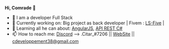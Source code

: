 **Hi, Comrade** 👋

* 💼 I am a developer Full Stack
* 👀 Currently working on: Big project as back developer | Fivem : [LS-Five](https://ls-five.fr/) | 
* 🌱 Learning all he can about: [AngularJS](https://angular.io/), [API REST C#](https://docs.microsoft.com/fr-fr/aspnet/web-api/overview/older-versions/build-restful-apis-with-aspnet-web-api)
* 📫 How to reach me: [Discord](https://discord.com/) --> .Citar_#7206  || [WebSite](https://www.alan-santer.site/) || [cdeveloppement38@gmail.com](mailto:cdeveloppement38@gmail.com) 

<!---
CitarOff/CitarOff is a ✨ special ✨ repository because its `README.md` (this file) appears on your GitHub profile.
You can click the Preview link to take a look at your changes.
--->
